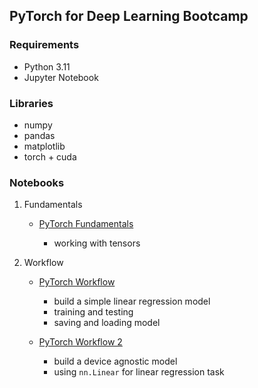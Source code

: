 ## PyTorch for Deep Learning Bootcamp

### Requirements

- Python 3.11
- Jupyter Notebook

### Libraries

- numpy
- pandas
- matplotlib
- torch + cuda

### Notebooks

1. Fundamentals

	- [PyTorch Fundamentals](/notebooks/01_Fundamentals/01_pytorch_fundamentals.ipynb)

		- working with tensors

2. Workflow

	- [PyTorch Workflow](/notebooks/02_Workflow/01_pytorch_workflow.ipynb)

		- build a simple linear regression model
		- training and testing
		- saving and loading model

	- [PyTorch Workflow 2](/notebooks/02_Workflow/02_pytorch_workflow_device_agnostic.ipynb)

		- build a device agnostic model
		- using `nn.Linear` for linear regression task